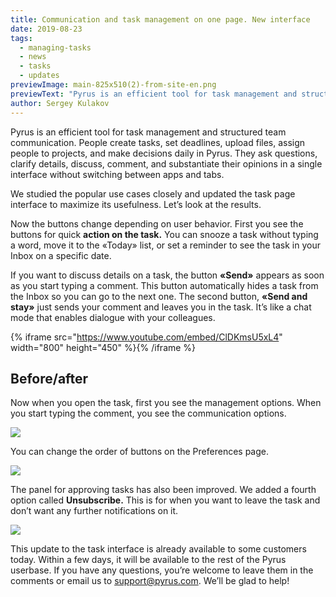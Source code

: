 ```yaml
---
title: Communication and task management on one page. New interface
date: 2019-08-23
tags:
  - managing-tasks
  - news
  - tasks
  - updates
previewImage: main-825x510(2)-from-site-en.png
previewText: "Pyrus is an efficient tool for task management and structured team communication. People create tasks, set deadlines, upload files, assign people to projects, and make decisions daily in Pyrus. They ask questions, clarify details, discuss, comment, and substantiate their opinions in a single interface without switching between apps and tabs."
author: Sergey Kulakov
---
```

Pyrus is an efficient tool for task management and structured team communication. People create tasks, set deadlines, upload files, assign people to projects, and make decisions daily in Pyrus. They ask questions, clarify details, discuss, comment, and substantiate their opinions in a single interface without switching between apps and tabs.

We studied the popular use cases closely and updated the task page interface to maximize its usefulness. Let’s look at the results.

Now the buttons change depending on user behavior. First you see the buttons for quick **action on the task.** You can snooze a task without typing a word, move it to the «Today» list, or set a reminder to see the task in your Inbox on a specific date.

If you want to discuss details on a task, the button **«Send»** appears as soon as you start typing a comment. This button automatically hides a task from the Inbox so you can go to the next one. The second button, **«Send and stay»** just sends your comment and leaves you in the task. It’s like a chat mode that enables dialogue with your colleagues.

{% iframe src="https://www.youtube.com/embed/ClDKmsU5xL4" width="800" height="450" %}{% /iframe %}

## Before/after

Now when you open the task, first you see the management options. When you start typing the comment, you see the communication options.

![](before-after-02-en.webp)

You can change the order of buttons on the Preferences page.

![](prefs-en.webp)

The panel for approving tasks has also been improved. We added a fourth option called **Unsubscribe.** This is for when you want to leave the task and don’t want any further notifications on it.

![](approve-01-en.webp)

This update to the task interface is already available to some customers today. Within a few days, it will be available to the rest of the Pyrus userbase. If you have any questions, you’re welcome to leave them in the comments or email us to [support@pyrus.com](mailto:support@pyrus.com). We’ll be glad to help!
